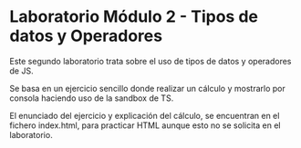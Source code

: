 # Laboratorio Módulo 2 - Tipos de datos y Operadores

Este segundo laboratorio trata sobre el uso de tipos de datos y operadores de JS.

Se basa en un ejercicio sencillo donde realizar un cálculo y mostrarlo por consola haciendo uso de la sandbox de TS.

El enunciado del ejercicio y explicación del cálculo, se encuentran en el fichero index.html, para practicar HTML aunque esto no se solicita en el laboratorio.
